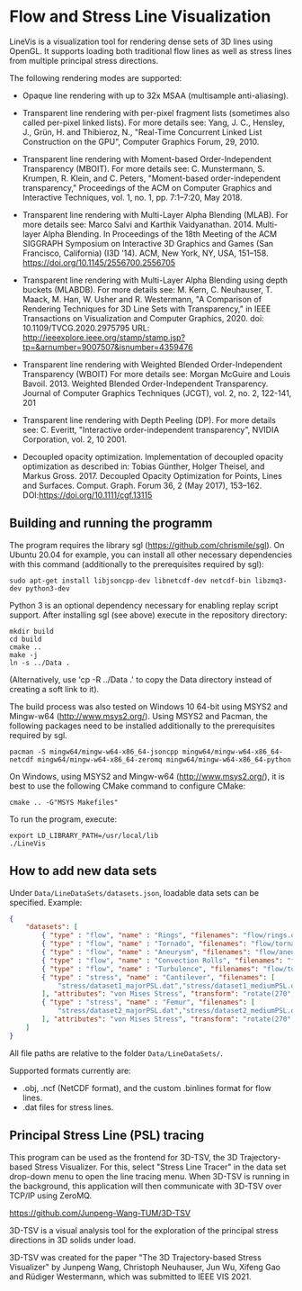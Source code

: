 # Flow and Stress Line Visualization

LineVis is a visualization tool for rendering dense sets of 3D lines using OpenGL.
It supports loading both traditional flow lines as well as stress lines from multiple principal stress directions.

The following rendering modes are supported:

- Opaque line rendering with up to 32x MSAA (multisample anti-aliasing).

- Transparent line rendering with per-pixel fragment lists (sometimes also called per-pixel linked lists).
  For more details see: Yang, J. C., Hensley, J., Grün, H. and Thibieroz, N., "Real-Time Concurrent Linked List
  Construction on the GPU", Computer Graphics Forum, 29, 2010.

- Transparent line rendering with Moment-based Order-Independent Transparency (MBOIT).
  For more details see: C. Munstermann, S. Krumpen, R. Klein, and C. Peters, "Moment-based order-independent transparency,"
  Proceedings of the ACM on Computer Graphics and Interactive Techniques, vol. 1, no. 1, pp. 7:1–7:20, May 2018.

- Transparent line rendering with Multi-Layer Alpha Blending (MLAB).
  For more details see: Marco Salvi and Karthik Vaidyanathan. 2014. Multi-layer Alpha Blending. In Proceedings of the
  18th Meeting of the ACM SIGGRAPH Symposium on Interactive 3D Graphics and Games (San Francisco, California)
  (I3D ’14). ACM, New York, NY, USA, 151–158. https://doi.org/10.1145/2556700.2556705

- Transparent line rendering with Multi-Layer Alpha Blending using depth buckets (MLABDB).
  For more details see: M. Kern, C. Neuhauser, T. Maack, M. Han, W. Usher and R. Westermann, "A Comparison of Rendering
  Techniques for 3D Line Sets with Transparency," in IEEE Transactions on Visualization and Computer Graphics, 2020.
  doi: 10.1109/TVCG.2020.2975795 URL: http://ieeexplore.ieee.org/stamp/stamp.jsp?tp=&arnumber=9007507&isnumber=4359476

- Transparent line rendering with Weighted Blended Order-Independent Transparency (WBOIT)
  For more details see: Morgan McGuire and Louis Bavoil. 2013. Weighted Blended Order-Independent Transparency.
  Journal of Computer Graphics Techniques (JCGT), vol. 2, no. 2, 122-141, 201

- Transparent line rendering with Depth Peeling (DP).
  For more details see: C. Everitt, "Interactive order-independent transparency", NVIDIA Corporation, vol. 2, 10 2001.

- Decoupled opacity optimization.
  Implementation of decoupled opacity optimization as described in:
  Tobias Günther, Holger Theisel, and Markus Gross. 2017. Decoupled Opacity Optimization for Points, Lines and Surfaces.
  Comput. Graph. Forum 36, 2 (May 2017), 153–162. DOI:https://doi.org/10.1111/cgf.13115


## Building and running the programm

The program requires the library sgl (https://github.com/chrismile/sgl).
On Ubuntu 20.04 for example, you can install all other necessary dependencies with this command (additionally to the prerequisites required by sgl):

```
sudo apt-get install libjsoncpp-dev libnetcdf-dev netcdf-bin libzmq3-dev python3-dev
```

Python 3 is an optional dependency necessary for enabling replay script support.
After installing sgl (see above) execute in the repository directory:

```
mkdir build
cd build
cmake ..
make -j
ln -s ../Data .
```
(Alternatively, use 'cp -R ../Data .' to copy the Data directory instead of creating a soft link to it).

The build process was also tested on Windows 10 64-bit using MSYS2 and Mingw-w64 (http://www.msys2.org/). Using MSYS2 and Pacman, the following packages need to be installed additionally to the prerequisites required by sgl.

```
pacman -S mingw64/mingw-w64-x86_64-jsoncpp mingw64/mingw-w64-x86_64-netcdf mingw64/mingw-w64-x86_64-zeromq mingw64/mingw-w64-x86_64-python
```

On Windows, using MSYS2 and Mingw-w64 (http://www.msys2.org/), it is best to use the following CMake command to configure CMake:
```
cmake .. -G"MSYS Makefiles"
```

To run the program, execute:
```
export LD_LIBRARY_PATH=/usr/local/lib
./LineVis
```

## How to add new data sets

Under `Data/LineDataSets/datasets.json`, loadable data sets can be specified. Example:

```json
{
    "datasets": [
        { "type" : "flow", "name" : "Rings", "filenames": "flow/rings.obj", "linewidth": 0.003, "attributes": "Vorticity" },
        { "type" : "flow", "name" : "Tornado", "filenames": "flow/tornado.obj", "linewidth": 0.003, "attributes": "Vorticity" },
        { "type" : "flow", "name" : "Aneurysm", "filenames": "flow/aneurysm.obj", "attributes": "Vorticity" },
        { "type" : "flow", "name" : "Convection Rolls", "filenames": "flow/convection_rolls.obj", "attributes": "Line Curvature" },
        { "type" : "flow", "name" : "Turbulence", "filenames": "flow/turbulence.obj", "attributes": "Lambda_2 Vortex Measure" },
        { "type" : "stress", "name" : "Cantilever", "filenames": [
            "stress/dataset1_majorPSL.dat","stress/dataset1_mediumPSL.dat","stress/dataset1_minorPSL.dat"
        ], "attributes": "von Mises Stress", "transform": "rotate(270°, 1, 0, 0)" },
        { "type" : "stress", "name" : "Femur", "filenames": [
            "stress/dataset2_majorPSL.dat","stress/dataset2_mediumPSL.dat","stress/dataset2_minorPSL.dat"
        ], "attributes": "von Mises Stress", "transform": "rotate(270°, 1, 0, 0)" }
    ]
}
```

All file paths are relative to the folder `Data/LineDataSets/`.

Supported formats currently are:
- .obj, .ncf (NetCDF format), and the custom .binlines format for flow lines.
- .dat files for stress lines.


## Principal Stress Line (PSL) tracing

This program can be used as the frontend for 3D-TSV, the 3D Trajectory-based Stress Visualizer.
For this, select "Stress Line Tracer" in the data set drop-down menu to open the line tracing menu.
When 3D-TSV is running in the background, this application will then communicate with 3D-TSV over TCP/IP using ZeroMQ.

https://github.com/Junpeng-Wang-TUM/3D-TSV

3D-TSV is a visual analysis tool for the exploration of the principal stress directions in 3D solids under load.

3D-TSV was created for the paper "The 3D Trajectory-based Stress Visualizer" by Junpeng Wang, Christoph Neuhauser,
Jun Wu, Xifeng Gao and Rüdiger Westermann, which was submitted to IEEE VIS 2021.
